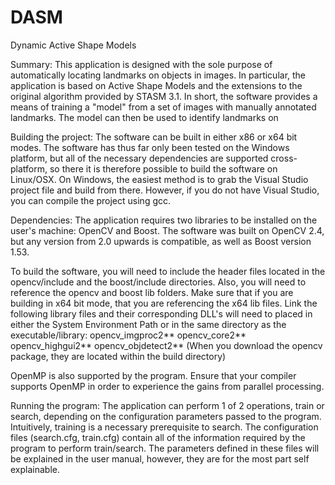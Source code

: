 DASM
====
Dynamic Active Shape Models

Summary:
This application is designed with the sole purpose of automatically locating landmarks on objects in images. In particular, the application is based on Active Shape Models and the extensions to the original algorithm provided by STASM 3.1. In short, the software provides a means of training a "model" from a set of images with manually annotated landmarks. The model can then be used to identify landmarks on 

Building the project:
The software can be built in either x86 or x64 bit modes. The software has thus far only been tested on the Windows platform, but all of the necessary dependencies are supported cross-platform, so there it is therefore possible to build the software on Linux/OSX. On Windows, the easiest method is to grab the Visual Studio project file and build from there. However, if you do not have Visual Studio, you can compile the project using gcc. 

Dependencies:
The application requires two libraries to be installed on the user's machine: OpenCV and Boost. The software was built on OpenCV 2.4, but any version from 2.0 upwards is compatible, as well as Boost version 1.53. 

To build the software, you will need to include the header files located in the opencv/include and the boost/include directories.
Also, you will need to reference the opencv and boost lib folders. Make sure that if you are building in x64 bit mode, that you are referencing the x64 lib files. Link the following library files and their corresponding DLL's will need to placed in either the System Environment Path or in the same directory as the executable/library:
opencv_imgproc2**
opencv_core2**
opencv_highgui2**
opencv_objdetect2**
(When you download the opencv package, they are located within the build directory)

OpenMP is also supported by the program. Ensure that your compiler supports OpenMP in order to experience the gains from parallel processing. 

Running the program:
The application can perform 1 of 2 operations, train or search, depending on the configuration parameters passed to the program. Intuitively, training is a necessary prerequisite to search. The configuration files (search.cfg, train.cfg) contain all of the information required by the program to perform train/search. The parameters defined in these files will be explained in the user manual, however, they are for the most part self explainable.
